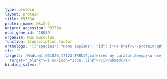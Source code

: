 ```yaml
---
type: protein
layout: protein
title: P97334
protein_name: Nkx2-3
uniprot_accession: P97334
ncbi_gene_id: '18089'
organism: Mus musculus
function: transcription factor
orthologs: '[{"species": "Homo sapiens", "id": ["<a href=\"/protein/q8tau0\">Q8TAU0</a>"]}, {"species": "Rattus norvegicus", "id": ["D3ZZC9"]}]'
tfs: ''
targets: 'Madcam1,Q61826,17123,TRRUST,inferred by curator,&ensp;<a href="https://www.ncbi.nlm.nih.gov/pubmed/?term=25320278%5Buid%5D+OR+29087512%5Buid%5D"
  target="_blank"><i uk-icon="icon: link"></i>Pubmed</a>'
binding_sites: ''

---
```

